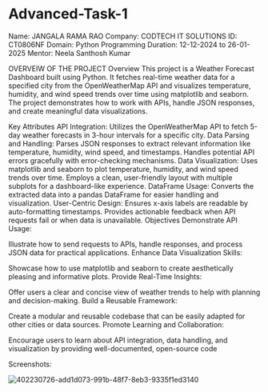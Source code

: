 # Advanced-Task-1

Name: JANGALA RAMA RAO Company: CODTECH IT SOLUTIONS ID: CT0806NF Domain: Python Programming Duration: 12-12-2024 to 26-01-2025 Mentor: Neela Santhosh Kumar

OVERVEIW OF THE PROJECT
Overview
This project is a Weather Forecast Dashboard built using Python. It fetches real-time weather data for a specified city from the OpenWeatherMap API and visualizes temperature, humidity, and wind speed trends over time using matplotlib and seaborn. The project demonstrates how to work with APIs, handle JSON responses, and create meaningful data visualizations.

Key Attributes
API Integration: Utilizes the OpenWeatherMap API to fetch 5-day weather forecasts in 3-hour intervals for a specific city.
Data Parsing and Handling:
Parses JSON responses to extract relevant information like temperature, humidity, wind speed, and timestamps.
Handles potential API errors gracefully with error-checking mechanisms.
Data Visualization:
Uses matplotlib and seaborn to plot temperature, humidity, and wind speed trends over time.
Employs a clean, user-friendly layout with multiple subplots for a dashboard-like experience.
DataFrame Usage:
Converts the extracted data into a pandas DataFrame for easier handling and visualization.
User-Centric Design:
Ensures x-axis labels are readable by auto-formatting timestamps.
Provides actionable feedback when API requests fail or when data is unavailable.
Objectives
Demonstrate API Usage:

Illustrate how to send requests to APIs, handle responses, and process JSON data for practical applications.
Enhance Data Visualization Skills:

Showcase how to use matplotlib and seaborn to create aesthetically pleasing and informative plots.
Provide Real-Time Insights:

Offer users a clear and concise view of weather trends to help with planning and decision-making.
Build a Reusable Framework:

Create a modular and reusable codebase that can be easily adapted for other cities or data sources.
Promote Learning and Collaboration:

Encourage users to learn about API integration, data handling, and visualization by providing well-documented, open-source code

Screenshots: 

![402230726-add1d073-991b-48f7-8eb3-9335f1ed3140](https://github.com/user-attachments/assets/aa566407-b15e-41e5-b9ef-a5672298a21d)
